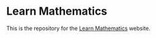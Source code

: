 # Learn Mathematics

This is the repository for the [Learn Mathematics](https://donkuri.github.io/learn-mathematics) website.